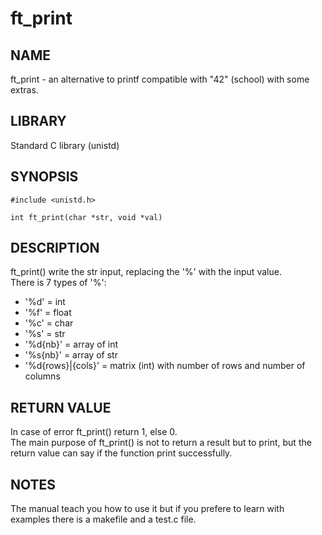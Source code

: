 # ft_print
## NAME
ft_print - an alternative to printf compatible with "42" (school) with some extras.  

## LIBRARY
Standard C library (unistd)  

## SYNOPSIS
	#include <unistd.h>
 
 	int	ft_print(char *str, void *val)

## DESCRIPTION
ft_print() write the str input, replacing the '%' with the input value.  
There is 7 types of '%':
- '%d' = int
- '%f' = float
- '%c' = char
- '%s' = str
- '%d{nb}' = array of int
- '%s{nb}' = array of str
- '%d{rows}|{cols}' = matrix (int) with number of rows and number of columns

## RETURN VALUE
In case of error ft_print() return 1, else 0.  
The main purpose of ft_print() is not to return a result but to print, but the return value can say if the function print successfully.

## NOTES
The manual teach you how to use it but if you prefere to learn with examples there is a makefile and a test.c file.

